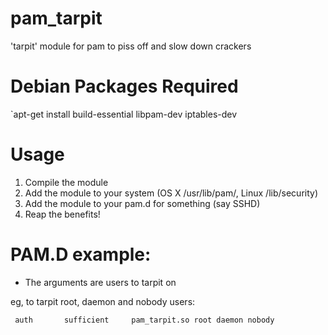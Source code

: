 # pam_tarpit
'tarpit' module for pam to piss off and slow down crackers

# Debian Packages Required
`apt-get install build-essential libpam-dev iptables-dev


# Usage
1. Compile the module
2. Add the module to your system (OS X /usr/lib/pam/, Linux /lib/security)
3. Add the module to your pam.d for something (say SSHD)
4. Reap the benefits!

# PAM.D example:
* The arguments are users to tarpit on

eg, to tarpit root, daemon and nobody users:

` auth       sufficient     pam_tarpit.so root daemon nobody`
